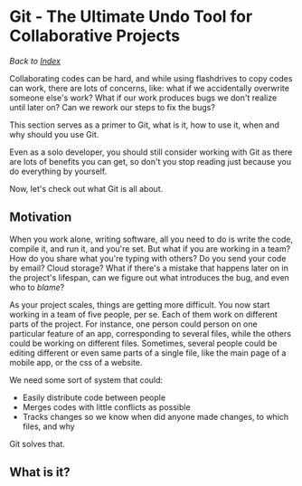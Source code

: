 Git - The Ultimate Undo Tool for Collaborative Projects
========================================================

_Back to [Index](../index.html#-markdown-markdown-html-)_

Collaborating codes can be hard, and while using flashdrives to 
copy codes can work, there are lots of concerns, like: what if
we accidentally overwrite someone else's work? What if our work
produces bugs we don't realize until later on? Can we rework our
steps to fix the bugs?

This section serves as a primer to Git, what is it, how to use it,
when and why should you use Git.

Even as a solo developer, you should still consider working with Git
as there are lots of benefits you can get, so don't you stop reading
just because you do everything by yourself.

Now, let's check out what Git is all about.

Motivation
----------

When you work alone, writing software, all you need to do is write the code,
compile it, and run it, and you're set. But what if you are working in a team?
How do you share what you're typing with others? Do you send your code by email?
Cloud storage? What if there's a mistake that happens later on in the project's lifespan,
can we figure out what introduces the bug, and even who to _blame_?

As your project scales, things are getting more difficult. You now start working
in a team of five people, per se. Each of them work on different parts of the project.
For instance, one person could person on one particular feature of an app, corresponding
to several files, while the others could be working on different files. Sometimes, several
people could be editing different or even same parts of a single file, like the main page of
a mobile app, or the css of a website.

We need some sort of system that could:
- Easily distribute code between people
- Merges codes with little conflicts as possible
- Tracks changes so we know when did anyone made changes, to which files, and why

Git solves that.

What is it?
-----------
